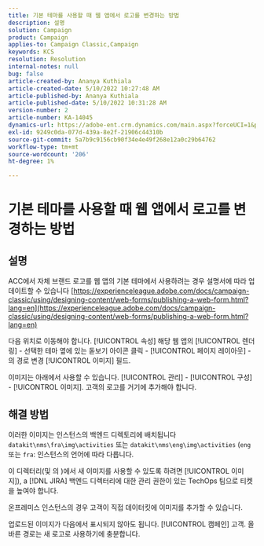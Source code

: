 ```yaml
---
title: 기본 테마를 사용할 때 웹 앱에서 로고를 변경하는 방법
description: 설명
solution: Campaign
product: Campaign
applies-to: Campaign Classic,Campaign
keywords: KCS
resolution: Resolution
internal-notes: null
bug: false
article-created-by: Ananya Kuthiala
article-created-date: 5/10/2022 10:27:48 AM
article-published-by: Ananya Kuthiala
article-published-date: 5/10/2022 10:31:28 AM
version-number: 2
article-number: KA-14045
dynamics-url: https://adobe-ent.crm.dynamics.com/main.aspx?forceUCI=1&pagetype=entityrecord&etn=knowledgearticle&id=bae753d3-4bd0-ec11-a7b5-0022480a8e40
exl-id: 9249c0da-077d-439a-8e2f-21906c44310b
source-git-commit: 5a7b9c9156cb90f34e4e49f268e12a0c29b64762
workflow-type: tm+mt
source-wordcount: '206'
ht-degree: 1%

---
```


# 기본 테마를 사용할 때 웹 앱에서 로고를 변경하는 방법

## 설명


ACC에서 자체 브랜드 로고를 웹 앱의 기본 테마에서 사용하려는 경우 설명서에 따라 업데이트할 수 있습니다 [https://experienceleague.adobe.com/docs/campaign-classic/using/designing-content/web-forms/publishing-a-web-form.html?lang=en](https://experienceleague.adobe.com/docs/campaign-classic/using/designing-content/web-forms/publishing-a-web-form.html?lang=en)

다음 위치로 이동해야 합니다. [!UICONTROL 속성] 해당 웹 앱의 [!UICONTROL 렌더링] - 선택한 테마 옆에 있는 돋보기 아이콘 클릭 - [!UICONTROL 페이지 레이아웃] - 의 경로 변경 [!UICONTROL 이미지] 필드.

이미지는 아래에서 사용할 수 있습니다. [!UICONTROL 관리] - [!UICONTROL 구성] - [!UICONTROL 이미지]. 고객의 로고를 거기에 추가해야 합니다.


## 해결 방법


이러한 이미지는 인스턴스의 백엔드 디렉토리에 배치됩니다 `datakit\nms\fra\img\activities` 또는 `datakit\nms\eng\img\activities` (`eng` 또는 `fra`: 인스턴스의 언어에 따라 다릅니다.

이 디렉터리(및 의 )에서 새 이미지를 사용할 수 있도록 하려면 [!UICONTROL 이미지]), a [!DNL JIRA] 백엔드 디렉터리에 대한 관리 권한이 있는 TechOps 팀으로 티켓을 높여야 합니다.

온프레미스 인스턴스의 경우 고객이 직접 데이터킷에 이미지를 추가할 수 있습니다.

업로드된 이미지가 다음에서 표시되지 않아도 됩니다. [!UICONTROL 캠페인] 고객. 올바른 경로는 새 로고로 사용하기에 충분합니다.
